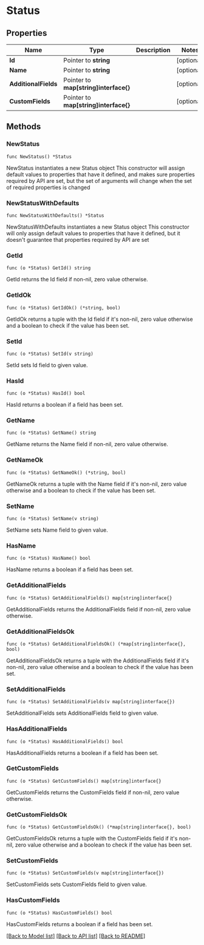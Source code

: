 # Status

## Properties

Name | Type | Description | Notes
------------ | ------------- | ------------- | -------------
**Id** | Pointer to **string** |  | [optional] 
**Name** | Pointer to **string** |  | [optional] 
**AdditionalFields** | Pointer to **map[string]interface{}** |  | [optional] 
**CustomFields** | Pointer to **map[string]interface{}** |  | [optional] 

## Methods

### NewStatus

`func NewStatus() *Status`

NewStatus instantiates a new Status object
This constructor will assign default values to properties that have it defined,
and makes sure properties required by API are set, but the set of arguments
will change when the set of required properties is changed

### NewStatusWithDefaults

`func NewStatusWithDefaults() *Status`

NewStatusWithDefaults instantiates a new Status object
This constructor will only assign default values to properties that have it defined,
but it doesn't guarantee that properties required by API are set

### GetId

`func (o *Status) GetId() string`

GetId returns the Id field if non-nil, zero value otherwise.

### GetIdOk

`func (o *Status) GetIdOk() (*string, bool)`

GetIdOk returns a tuple with the Id field if it's non-nil, zero value otherwise
and a boolean to check if the value has been set.

### SetId

`func (o *Status) SetId(v string)`

SetId sets Id field to given value.

### HasId

`func (o *Status) HasId() bool`

HasId returns a boolean if a field has been set.

### GetName

`func (o *Status) GetName() string`

GetName returns the Name field if non-nil, zero value otherwise.

### GetNameOk

`func (o *Status) GetNameOk() (*string, bool)`

GetNameOk returns a tuple with the Name field if it's non-nil, zero value otherwise
and a boolean to check if the value has been set.

### SetName

`func (o *Status) SetName(v string)`

SetName sets Name field to given value.

### HasName

`func (o *Status) HasName() bool`

HasName returns a boolean if a field has been set.

### GetAdditionalFields

`func (o *Status) GetAdditionalFields() map[string]interface{}`

GetAdditionalFields returns the AdditionalFields field if non-nil, zero value otherwise.

### GetAdditionalFieldsOk

`func (o *Status) GetAdditionalFieldsOk() (*map[string]interface{}, bool)`

GetAdditionalFieldsOk returns a tuple with the AdditionalFields field if it's non-nil, zero value otherwise
and a boolean to check if the value has been set.

### SetAdditionalFields

`func (o *Status) SetAdditionalFields(v map[string]interface{})`

SetAdditionalFields sets AdditionalFields field to given value.

### HasAdditionalFields

`func (o *Status) HasAdditionalFields() bool`

HasAdditionalFields returns a boolean if a field has been set.

### GetCustomFields

`func (o *Status) GetCustomFields() map[string]interface{}`

GetCustomFields returns the CustomFields field if non-nil, zero value otherwise.

### GetCustomFieldsOk

`func (o *Status) GetCustomFieldsOk() (*map[string]interface{}, bool)`

GetCustomFieldsOk returns a tuple with the CustomFields field if it's non-nil, zero value otherwise
and a boolean to check if the value has been set.

### SetCustomFields

`func (o *Status) SetCustomFields(v map[string]interface{})`

SetCustomFields sets CustomFields field to given value.

### HasCustomFields

`func (o *Status) HasCustomFields() bool`

HasCustomFields returns a boolean if a field has been set.


[[Back to Model list]](../README.md#documentation-for-models) [[Back to API list]](../README.md#documentation-for-api-endpoints) [[Back to README]](../README.md)


